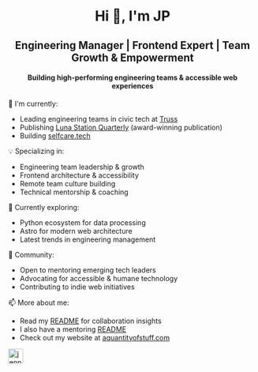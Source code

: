 <h1 align="center">Hi 👋, I'm JP</h1>
<h2 align="center">Engineering Manager | Frontend Expert | Team Growth  &  Empowerment</h2>
  <h4 align="center">Building high-performing engineering teams & accessible web experiences</h4>

🔭 I'm currently:
- Leading engineering teams in civic tech at [Truss](https://truss.works/)
- Publishing [Luna Station Quarterly](https://github.com/jenniferlynparsons/lunastationquarterly) (award-winning publication)
- Building [selfcare.tech](https://github.com/jenniferlynparsons/selfcaretech) 

💡 Specializing in:
- Engineering team leadership & growth
- Frontend architecture & accessibility
- Remote team culture building
- Technical mentorship & coaching

🌱 Currently exploring:
- Python ecosystem for data processing
- Astro for modern web architecture
- Latest trends in engineering management

🤝 Community:
- Open to mentoring emerging tech leaders
- Advocating for accessible & humane technology
- Contributing to indie web initiatives

📫 More about me:
- Read my [README](https://github.com/jenniferlynparsons/jenniferlynparsons/blob/master/work%20with%20me.md) for collaboration insights
- I also have a mentoring [README](https://github.com/jenniferlynparsons/jenniferlynparsons/blob/master/mentoring-profile.md)
- Check out my website at [aquantityofstuff.com](https://aquantityofstuff.com/)

<a href="https://linkedin.com/in/jenniferlynparsons" target="blank"><img align="center" src="https://cdn.jsdelivr.net/npm/simple-icons@3.0.1/icons/linkedin.svg" alt="jenniferlynparsons" height="30" width="30" /></a>
